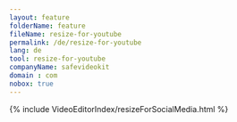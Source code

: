 ```yaml
---
layout: feature
folderName: feature
fileName: resize-for-youtube
permalink: /de/resize-for-youtube
lang: de
tool: resize-for-youtube
companyName: safevideokit
domain : com
nobox: true
---
```


{% include VideoEditorIndex/resizeForSocialMedia.html %}

   
